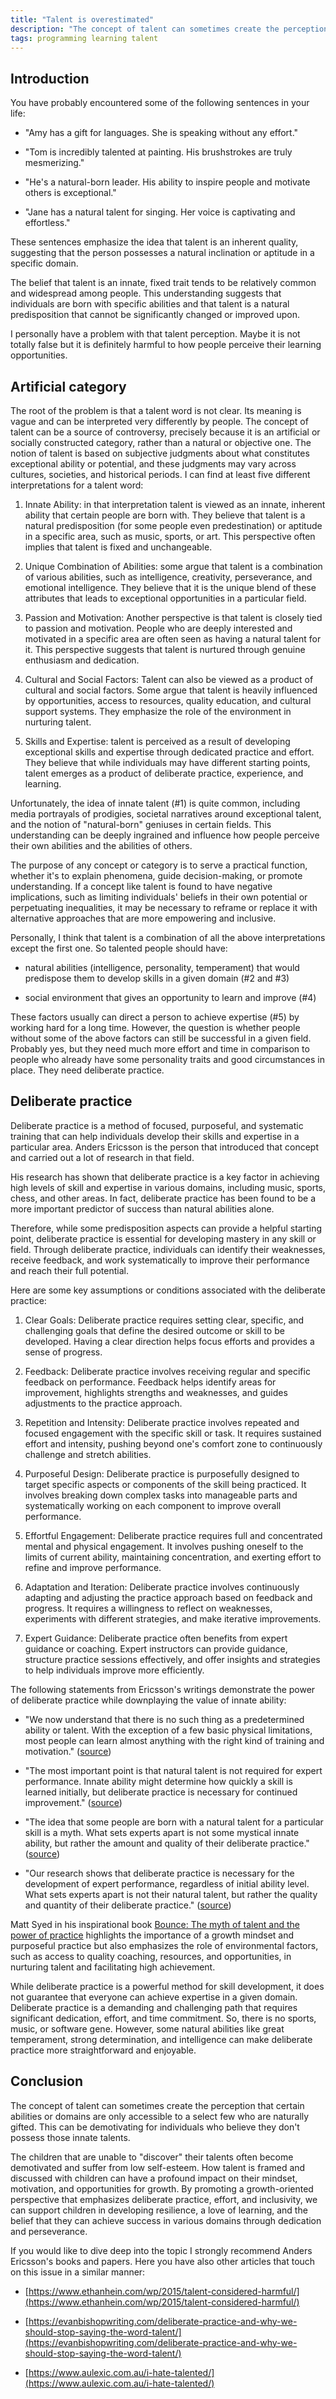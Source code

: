 ```yaml
---
title: "Talent is overestimated"
description: "The concept of talent can sometimes create the perception that certain abilities or domains are only accessible to a select few who are naturally gifted."
tags: programming learning talent
---
```


## Introduction

You have probably encountered some of the following sentences in your life:

* "Amy has a gift for languages. She is speaking without any effort."
    
* "Tom is incredibly talented at painting. His brushstrokes are truly mesmerizing."
    
* "He's a natural-born leader. His ability to inspire people and motivate others is exceptional."
    
* "Jane has a natural talent for singing. Her voice is captivating and effortless."
    

These sentences emphasize the idea that talent is an inherent quality, suggesting that the person possesses a natural inclination or aptitude in a specific domain.

The belief that talent is an innate, fixed trait tends to be relatively common and widespread among people. This understanding suggests that individuals are born with specific abilities and that talent is a natural predisposition that cannot be significantly changed or improved upon.

I personally have a problem with that talent perception. Maybe it is not totally false but it is definitely harmful to how people perceive their learning opportunities.

## Artificial category

The root of the problem is that a talent word is not clear. Its meaning is vague and can be interpreted very differently by people. The concept of talent can be a source of controversy, precisely because it is an artificial or socially constructed category, rather than a natural or objective one. The notion of talent is based on subjective judgments about what constitutes exceptional ability or potential, and these judgments may vary across cultures, societies, and historical periods. I can find at least five different interpretations for a talent word:

1. Innate Ability: in that interpretation talent is viewed as an innate, inherent ability that certain people are born with. They believe that talent is a natural predisposition (for some people even predestination) or aptitude in a specific area, such as music, sports, or art. This perspective often implies that talent is fixed and unchangeable.
    
2. Unique Combination of Abilities: some argue that talent is a combination of various abilities, such as intelligence, creativity, perseverance, and emotional intelligence. They believe that it is the unique blend of these attributes that leads to exceptional opportunities in a particular field.
    
3. Passion and Motivation: Another perspective is that talent is closely tied to passion and motivation. People who are deeply interested and motivated in a specific area are often seen as having a natural talent for it. This perspective suggests that talent is nurtured through genuine enthusiasm and dedication.
    
4. Cultural and Social Factors: Talent can also be viewed as a product of cultural and social factors. Some argue that talent is heavily influenced by opportunities, access to resources, quality education, and cultural support systems. They emphasize the role of the environment in nurturing talent.
    
5. Skills and Expertise: talent is perceived as a result of developing exceptional skills and expertise through dedicated practice and effort. They believe that while individuals may have different starting points, talent emerges as a product of deliberate practice, experience, and learning.
    

Unfortunately, the idea of innate talent (#1) is quite common, including media portrayals of prodigies, societal narratives around exceptional talent, and the notion of "natural-born" geniuses in certain fields. This understanding can be deeply ingrained and influence how people perceive their own abilities and the abilities of others.

The purpose of any concept or category is to serve a practical function, whether it's to explain phenomena, guide decision-making, or promote understanding. If a concept like talent is found to have negative implications, such as limiting individuals' beliefs in their own potential or perpetuating inequalities, it may be necessary to reframe or replace it with alternative approaches that are more empowering and inclusive.

Personally, I think that talent is a combination of all the above interpretations except the first one. So talented people should have:

* natural abilities (intelligence, personality, temperament) that would predispose them to develop skills in a given domain (#2 and #3)
    
* social environment that gives an opportunity to learn and improve (#4)
    

These factors usually can direct a person to achieve expertise (#5) by working hard for a long time. However, the question is whether people without some of the above factors can still be successful in a given field. Probably yes, but they need much more effort and time in comparison to people who already have some personality traits and good circumstances in place. They need deliberate practice.

## Deliberate practice

Deliberate practice is a method of focused, purposeful, and systematic training that can help individuals develop their skills and expertise in a particular area. Anders Ericsson is the person that introduced that concept and carried out a lot of research in that field.

His research has shown that deliberate practice is a key factor in achieving high levels of skill and expertise in various domains, including music, sports, chess, and other areas. In fact, deliberate practice has been found to be a more important predictor of success than natural abilities alone.

Therefore, while some predisposition aspects can provide a helpful starting point, deliberate practice is essential for developing mastery in any skill or field. Through deliberate practice, individuals can identify their weaknesses, receive feedback, and work systematically to improve their performance and reach their full potential.

Here are some key assumptions or conditions associated with the deliberate practice:

1. Clear Goals: Deliberate practice requires setting clear, specific, and challenging goals that define the desired outcome or skill to be developed. Having a clear direction helps focus efforts and provides a sense of progress.
    
2. Feedback: Deliberate practice involves receiving regular and specific feedback on performance. Feedback helps identify areas for improvement, highlights strengths and weaknesses, and guides adjustments to the practice approach.
    
3. Repetition and Intensity: Deliberate practice involves repeated and focused engagement with the specific skill or task. It requires sustained effort and intensity, pushing beyond one's comfort zone to continuously challenge and stretch abilities.
    
4. Purposeful Design: Deliberate practice is purposefully designed to target specific aspects or components of the skill being practiced. It involves breaking down complex tasks into manageable parts and systematically working on each component to improve overall performance.
    
5. Effortful Engagement: Deliberate practice requires full and concentrated mental and physical engagement. It involves pushing oneself to the limits of current ability, maintaining concentration, and exerting effort to refine and improve performance.
    
6. Adaptation and Iteration: Deliberate practice involves continuously adapting and adjusting the practice approach based on feedback and progress. It requires a willingness to reflect on weaknesses, experiments with different strategies, and make iterative improvements.
    
7. Expert Guidance: Deliberate practice often benefits from expert guidance or coaching. Expert instructors can provide guidance, structure practice sessions effectively, and offer insights and strategies to help individuals improve more efficiently.
    

The following statements from Ericsson's writings demonstrate the power of deliberate practice while downplaying the value of innate ability:

* "We now understand that there is no such thing as a predetermined ability or talent. With the exception of a few basic physical limitations, most people can learn almost anything with the right kind of training and motivation." ([source](https://psycnet.apa.org/record/1993-40718-001))
    
* "The most important point is that natural talent is not required for expert performance. Innate ability might determine how quickly a skill is learned initially, but deliberate practice is necessary for continued improvement." ([source](https://psycnet.apa.org/record/2006-10094-038))
    
* "The idea that some people are born with a natural talent for a particular skill is a myth. What sets experts apart is not some mystical innate ability, but rather the amount and quality of their deliberate practice." ([source](https://www.amazon.com/Peak-Secrets-New-Science-Expertise-ebook/dp/B011H56MKS))
    
* "Our research shows that deliberate practice is necessary for the development of expert performance, regardless of initial ability level. What sets experts apart is not their natural talent, but rather the quality and quantity of their deliberate practice." ([source](https://www.sciencedirect.com/science/article/abs/pii/S0160289613001736))
    

Matt Syed in his inspirational book [Bounce: The myth of talent and the power of practice](https://www.amazon.de/-/en/Matthew-Syed/dp/0007350546) highlights the importance of a growth mindset and purposeful practice but also emphasizes the role of environmental factors, such as access to quality coaching, resources, and opportunities, in nurturing talent and facilitating high achievement.

While deliberate practice is a powerful method for skill development, it does not guarantee that everyone can achieve expertise in a given domain. Deliberate practice is a demanding and challenging path that requires significant dedication, effort, and time commitment. So, there is no sports, music, or software gene. However, some natural abilities like great temperament, strong determination, and intelligence can make deliberate practice more straightforward and enjoyable.

## Conclusion

The concept of talent can sometimes create the perception that certain abilities or domains are only accessible to a select few who are naturally gifted. This can be demotivating for individuals who believe they don't possess those innate talents.

The children that are unable to "discover" their talents often become demotivated and suffer from low self-esteem. How talent is framed and discussed with children can have a profound impact on their mindset, motivation, and opportunities for growth. By promoting a growth-oriented perspective that emphasizes deliberate practice, effort, and inclusivity, we can support children in developing resilience, a love of learning, and the belief that they can achieve success in various domains through dedication and perseverance.

If you would like to dive deep into the topic I strongly recommend Anders Ericsson's books and papers. Here you have also other articles that touch on this issue in a similar manner:

* [https://www.ethanhein.com/wp/2015/talent-considered-harmful/](https://www.ethanhein.com/wp/2015/talent-considered-harmful/)
    
* [https://evanbishopwriting.com/deliberate-practice-and-why-we-should-stop-saying-the-word-talent/](https://evanbishopwriting.com/deliberate-practice-and-why-we-should-stop-saying-the-word-talent/)
    
* [https://www.aulexic.com.au/i-hate-talented/](https://www.aulexic.com.au/i-hate-talented/)
